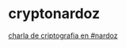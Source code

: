 cryptonardoz
============

[charla de criptografia en #nardoz](http://tulsidas.github.io/cryptonardoz)

